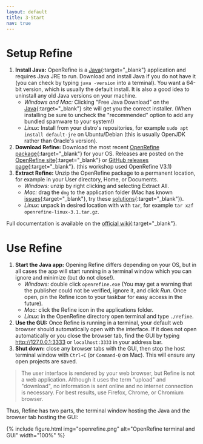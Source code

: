 ```yaml
---
layout: default
title: 3-Start
nav: true
---
```


# Setup Refine
    
1. **Install Java:** OpenRefine is a [Java](http://java.com/en/){:target="_blank"} application and requires Java JRE to run. Download and install Java if you do not have it (you can check by typing `java -version` into a terminal). You want a 64-bit version, which is usually the default install. It is also a good idea to uninstall any old Java versions on your machine.
    - *Windows and Mac:* Clicking "Free Java Download" on the [Java](http://java.com/){:target="_blank"} site will get you the correct installer. (When installing be sure to uncheck the "recommended" option to add any bundled spamware to your system!)
    - *Linux:* Install from your distro's repositories, for example `sudo apt install default-jre` on Ubuntu/Debian (this is usually OpenJDK rather than Oracle's version).
2. **Download Refine:** Download the most recent [OpenRefine package](http://openrefine.org/download.html){:target="_blank"} for your OS. Releases are posted on the [OpenRefine site](http://openrefine.org/download.html){:target="_blank"} or [GitHub releases page](https://github.com/OpenRefine/OpenRefine/releases/){:target="_blank"}. (this workshop used OpenRefine V3.1) 
3. **Extract Refine:** Unzip the OpenRefine package to a permanent location, for example in your User directory, Home, or Documents. 
    - *Windows:* unzip by right clicking and selecting Extract All. 
    - *Mac:* drag the `dmg` to the application folder (Mac has known [issues](https://github.com/OpenRefine/OpenRefine/wiki/Installation-Instructions#mac-osx){:target="_blank"}, try these [solutions](https://evanwill.github.io/_drafts/notes/open-refine-osx.html){:target="_blank"}). 
    - *Linux:* unpack in desired location with with `tar`, for example `tar xzf openrefine-linux-3.1.tar.gz`. 

Full documentation is available on the [official wiki](https://github.com/OpenRefine/OpenRefine/wiki/){:target="_blank"}.

# Use Refine

1. **Start the Java app:** Opening Refine differs depending on your OS, but in all cases the app will start running in a terminal window which you can ignore and minimize (but do not close!).
    - *Windows:* double click `openrefine.exe` (You may get a warning that the publisher could not be verified, ignore it, and click *Run*. Once open, pin the Refine icon to your taskbar for easy access in the future). 
    - *Mac:* click the Refine icon in the applications folder. 
    - *Linux:* in the OpenRefine directory open terminal and type `./refine`.
2. **Use the GUI:** Once Refine is running in a terminal, your default web browser should automatically open with the interface. If it does not open automatically or you close the browser tab, find the GUI by typing <http://127.0.0.1:3333> or `localhost:3333` in your address bar. 
3. **Shut down:** close any browser tabs with the GUI, then stop the host terminal window with `Ctrl+C` (or `Command-Q` on Mac). This will ensure any open projects are saved.

> The user interface is rendered by your web browser, but Refine is not a web application. 
> Although it uses the term "upload" and "download", no information is sent online and no internet connection is necessary.
> For best results, use Firefox, Chrome, or Chromium browser.

Thus, Refine has two parts, the terminal window hosting the Java and the browser tab hosting the GUI:

{% include figure.html img="openrefine.png" alt="OpenRefine terminal and GUI" width="100%" %}
